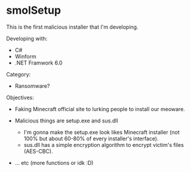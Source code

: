 # smolSetup

This is the first malicious installer that I'm developing.

Developing with:
- C#
- Winform
- .NET Framwork 6.0

Category:
- Ransomware?

Objectives:
- Faking Minecraft official site to lurking people to install our meoware.
- Malicious things are setup.exe and sus.dll
    
    - I'm gonna make the setup.exe look likes Minecraft installer (not 100% but about 60-80% of every installer's interface).
    - sus.dll has a simple encryption algorithm to encrypt victim's files (AES-CBC).

- ... etc (more functions or idk :D)
